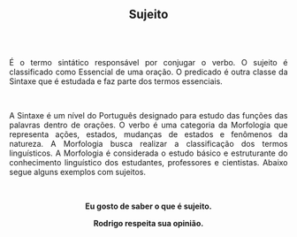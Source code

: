 
<strong> <h2 align="center"> Sujeito </h2> </strong>

<br>
<br>

<p align="justify"> É o termo sintático responsável por conjugar o verbo. O sujeito é classificado como Essencial de uma oração. O predicado é outra classe da Sintaxe que é estudada e faz parte dos termos essenciais. </p>

<br>
<p align="justify"> A Sintaxe é um nível do Português designado para estudo das funções das palavras dentro de orações. O verbo é uma categoria da Morfologia que representa ações, estados, mudanças de estados e fenômenos da natureza. A Morfologia busca realizar a classificação dos termos linguísticos. A Morfologia é considerada o estudo básico e estruturante do conhecimento linguístico dos estudantes, professores e cientistas. Abaixo segue alguns exemplos com sujeitos. </p>

<br>
<strong> <p align="center"> Eu gosto de saber o que é sujeito. </p> </strong>
<strong> <p align="center"> Rodrigo respeita sua opinião. </p> </strong>
